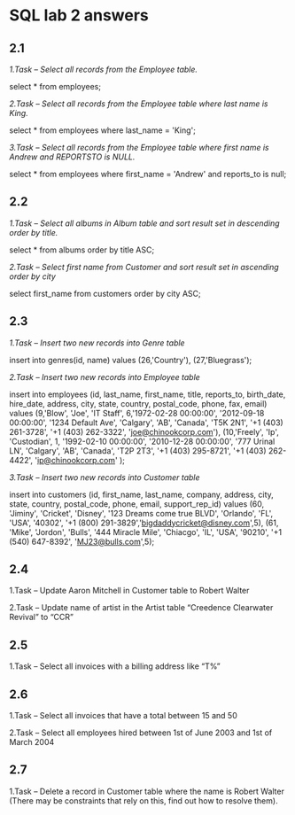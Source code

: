 # SQL lab 2 answers

## 2.1

_1.Task – Select all records from the Employee table._

select * from employees;

_2.Task – Select all records from the Employee table where last name is King._

select * from employees
where last_name = 'King';

_3.Task – Select all records from the Employee table where first name is Andrew and REPORTSTO is NULL._

select * from employees
where first_name = 'Andrew'
and reports_to is null;

## 2.2
_1.Task – Select all albums in Album table and sort result set in descending order by title._

select * from albums
order by title ASC;

_2.Task – Select first name from Customer and sort result set in ascending order by city_

select first_name from customers
order by city ASC;

## 2.3
_1.Task – Insert two new records into Genre table_

insert into genres(id, name) values (26,'Country'), (27,'Bluegrass');	

_2.Task – Insert two new records into Employee table_

insert into employees (id, last_name, first_name, title, reports_to, birth_date, hire_date, address, city, state, country, postal_code, phone, fax, email) 
values (9,'Blow', 'Joe', 'IT Staff', 6,'1972-02-28 00:00:00', '2012-09-18 00:00:00', '1234 Default Ave', 'Calgary', 'AB', 'Canada', 'T5K 2N1', '+1 (403) 261-3728', '+1 (403) 262-3322', 'joe@chinookcorp.com'),
(10,'Freely', 'Ip', 'Custodian', 1, '1992-02-10 00:00:00', '2010-12-28 00:00:00', '777 Urinal LN', 'Calgary', 'AB', 'Canada', 'T2P 2T3', '+1 (403) 295-8721', '+1 (403) 262-4422', 'ip@chinookcorp.com' );

_3.Task – Insert two new records into Customer table_

insert into customers (id, first_name, last_name, company, address, city, state, country, postal_code, phone, email, support_rep_id)
values (60, 'Jiminy', 'Cricket', 'Disney', '123 Dreams come true BLVD', 'Orlando', 'FL', 'USA', '40302', '+1 (800) 291-3829','bigdaddycricket@disney.com',5), 
(61, 'Mike', 'Jordon', 'Bulls', '444 Miracle Mile', 'Chiacgo', 'IL', 'USA', '90210', '+1 (540) 647-8392', 'MJ23@bulls.com',5);

## 2.4
1.Task – Update Aaron Mitchell in Customer table to Robert Walter

2.Task – Update name of artist in the Artist table “Creedence Clearwater Revival” to “CCR”

## 2.5
1.Task – Select all invoices with a billing address like “T%”

## 2.6
1.Task – Select all invoices that have a total between 15 and 50

2.Task – Select all employees hired between 1st of June 2003 and 1st of March 2004

## 2.7
1.Task – Delete a record in Customer table where the name is Robert Walter 
(There may be constraints that rely on this, find out how to resolve them).
